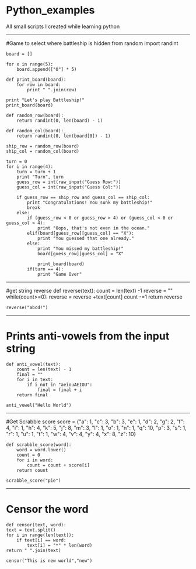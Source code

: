 Python_examples
===============

All small scripts I created while learning python

---------------------------------------------------
#Game to select where battleship is hidden
    from random import randint
    
    board = []
    
    for x in range(5):
        board.append(["O"] * 5)
    
    def print_board(board):
        for row in board:
            print " ".join(row)
    
    print "Let's play Battleship!"
    print_board(board)
    
    def random_row(board):
        return randint(0, len(board) - 1)
    
    def random_col(board):
        return randint(0, len(board[0]) - 1)
    
    ship_row = random_row(board)
    ship_col = random_col(board)
    
    turn = 0
    for i in range(4):    
        turn = turn + 1
        print "Turn", turn
        guess_row = int(raw_input("Guess Row:"))
        guess_col = int(raw_input("Guess Col:"))
        
        if guess_row == ship_row and guess_col == ship_col:
            print "Congratulations! You sunk my battleship!"
            break
        else:
            if (guess_row < 0 or guess_row > 4) or (guess_col < 0 or guess_col > 4):
                print "Oops, that's not even in the ocean."
            elif(board[guess_row][guess_col] == "X"):
                print "You guessed that one already."
            else:
                print "You missed my battleship!"
                board[guess_row][guess_col] = "X"
            
                print_board(board)
            if(turn == 4):
                print "Game Over"
    
-----------------------------------------------------------
#get string reverse
    def reverse(text):
    count = len(text) -1
    reverse = ""
    while(count>=0):
        reverse = reverse +text[count]
        count -=1
    return reverse    
    
    reverse("abcd!")
------------------------------------------------------------
# Prints anti-vowels from the input string
    def anti_vowel(text):
        count = len(text) - 1
        final = ""
        for i in text:
            if i not in "aeiouAEIOU":
                final = final + i
        return final            
                    
    anti_vowel("Hello World")
-------------------------------------------------------------
#Get Scrabble score
    score = {"a": 1, "c": 3, "b": 3, "e": 1, "d": 2, "g": 2, 
             "f": 4, "i": 1, "h": 4, "k": 5, "j": 8, "m": 3, 
             "l": 1, "o": 1, "n": 1, "q": 10, "p": 3, "s": 1, 
             "r": 1, "u": 1, "t": 1, "w": 4, "v": 4, "y": 4, 
             "x": 8, "z": 10}
    
    def scrabble_score(word):
        word = word.lower()
        count = 0
        for i in word:
            count = count + score[i]
        return count
        
    scrabble_score("pie")
-----------------------------------------------------------
# Censor the word
    def censor(text, word):
    text = text.split()
    for i in range(len(text)):
        if text[i] == word:
            text[i] = "*" * len(word)
    return " ".join(text)
    
    censor("This is new world","new")
